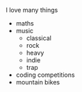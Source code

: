 I love many things
* maths
* music
   + classical
   + rock
   + heavy
   + indie
   + trap
* coding competitions
* mountain bikes
